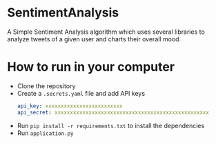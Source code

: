 # SentimentAnalysis
A Simple Sentiment Analysis algorithm 
which uses several libraries to analyze tweets of a given user and charts their overall mood.

# How to run in your computer
- Clone the repository
- Create a `.secrets.yaml` file and add API keys
    ```yaml
    api_key: xxxxxxxxxxxxxxxxxxxxxxxxx
    api_secret: xxxxxxxxxxxxxxxxxxxxxxxxxxxxxxxxxxxxxxxxxxxxxxxxxx
    ```
- Run `pip install -r requirements.txt` to install the dependencies
- Run `application.py`
 
